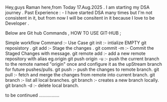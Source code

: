 Hey,guys
Raman here,from Today 17.Aug.2025 . I am starting my DSA journey .
Past Experience : - I have started DSA many times but I'm not consistent in it, but from now I will be consitent in it because I love to be Developer . 


Below are Git hub Commands , HOW TO USE GIT-HUB ;

Simple workflow 
     Command                           :- Use Case 
    git init                           :- intialize  EMPTY git reposistory .
    git add                            :- Stage the changes .
    git commit -m                      :- Commit the Staged Changes with message.
    git remote add <NAME> <URL>        :- add a new remote repository with alias <NAME> eg.origin
    git push origin -u                 :- push the current branch to the remote named "origin" once and configure it as the upStream branch for future pushes/pulls.
    git push                           :- push the changes to  remote branch.
    git pull                           :- fetch and merge the changes from remote into current branch.
    git branch                         :- list all local branches.
    git branch <branch-Name>           :- creates a new branch locally.
    git branch -d <branch-Name>        :- delete local branch.
    
to be continued ................
